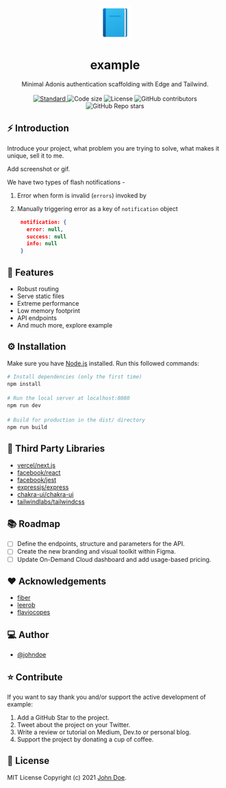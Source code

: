 <p align="center">
  <a href="https://github.com/iamsahebgiri/add-readme">
    <img alt="example" height="80" src="https://raw.githubusercontent.com/iamsahebgiri/add-readme/main/static/add-readme.png">
  </a>
</p>
<h1 align="center">example</h1>

<div align="center">
Minimal Adonis authentication scaffolding with Edge and Tailwind.
</div>

<br />

<div align="center">
  <a href="https://standardjs.com">
    <img src="https://img.shields.io/badge/code%20style-standard-brightgreen.svg?style=flat-square"
      alt="Standard" />
  </a>
  
  <img src="https://img.shields.io/github/languages/code-size/johndoe/example?style=flat-square" alt="Code size" />

  <img src="https://img.shields.io/github/license/johndoe/example?style=flat-square" alt="License" />

  <img alt="GitHub contributors" src="https://img.shields.io/github/contributors/johndoe/example?style=flat-square">

  <img alt="GitHub Repo stars" src="https://img.shields.io/github/stars/johndoe/example?style=social">
</div>

## ⚡️ Introduction

Introduce your project, what problem you are trying to solve, what makes it unique, sell it to me.

Add screenshot or gif.

We have two types of flash notifications -

1. Error when form is invalid (`errors`) invoked by 
2. Manually triggering error as a key of `notification` object

   ```json
    notification: {
      error: null,
      success: null
      info: null
    }
   ```

## 🎯 Features

- Robust routing
- Serve static files
- Extreme performance
- Low memory footprint
- API endpoints
- And much more, explore example

## ⚙️ Installation

Make sure you have [Node.js](https://nodejs.org/en/download/) installed.
Run this followed commands:

```bash
# Install dependencies (only the first time)
npm install

# Run the local server at localhost:8080
npm run dev

# Build for production in the dist/ directory
npm run build
```

## 🌱 Third Party Libraries

- [vercel/next.js](https://github.com/vercel/next.js)
- [facebook/react](https://github.com/facebook/react)
- [facebook/jest](https://github.com/facebook/jest)
- [expressjs/express](https://github.com/expressjs/express)
- [chakra-ui/chakra-ui](https://github.com/chakra-ui/chakra-ui)
- [tailwindlabs/tailwindcss](https://github.com/tailwindlabs/tailwindcss)

## 📚️ Roadmap

- [ ] Define the endpoints, structure and parameters for the API.
- [ ] Create the new branding and visual toolkit within Figma.
- [ ] Update On-Demand Cloud dashboard and add usage-based pricing.

## ❤️ Acknowledgements

- [fiber](https://github.com/gofiber/fiber)
- [leerob](https://github.com/leerob/leerob.io)
- [flaviocopes](https://github.com/flaviocopes)

## ‎‍💻 Author

- [@johndoe](https://github.com/johndoe)

## ⭐️ Contribute

If you want to say thank you and/or support the active development of example:

1. Add a GitHub Star to the project.
2. Tweet about the project on your Twitter.
3. Write a review or tutorial on Medium, Dev.to or personal blog.
4. Support the project by donating a cup of coffee.

## 🧾 License

MIT License Copyright (c) 2021 [John Doe](https://github.com/johndoe).
